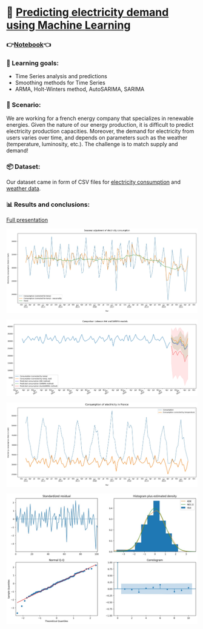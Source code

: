 # :battery: [Predicting electricity demand using Machine Learning](https://openclassrooms.com/fr/paths/65/projects/146/assignment)

### :point_right:[Notebook](https://github.com/Aciago/Electricity_demand_prediction/blob/main/P9_01_code.ipynb):point_left:

### :muscle: Learning goals:
- Time Series analysis and predictions
- Smoothing methods for Time Series
- ARMA, Holt-Winters method, AutoSARIMA, SARIMA

### :briefcase: Scenario:
We are working for a french energy company that specializes in renewable energies. Given the nature of our energy production, it is difficult to predict electricity production capacities. Moreover, the demand for electricity from users varies over time, and depends on parameters such as the weather (temperature, luminosity, etc.). The challenge is to match supply and demand!

### :package: Dataset:
Our dataset came in form of CSV files for [electricity consumption](https://www.rte-france.com/eco2mix/telecharger-les-indicateurs) and [weather data](https://cegibat.grdf.fr/simulateur/calcul-dju).

### :bar_chart: Results and conclusions:
[Full presentation](https://github.com/Aciago/Electricity_demand_prediction/blob/main/OpenClassrooms_P9_slides.pdf)

![](https://github.com/Aciago/Electricity_demand_prediction/blob/main/Seasonality_of_Electricity_consumption_TempCorrected.jpg)

![](https://github.com/Aciago/Electricity_demand_prediction/blob/main/HW_SARIMA_models_comparison.jpg)

![](https://github.com/Aciago/Electricity_demand_prediction/blob/main/Electricity_consumption_TempCorrected.jpg)

![](https://github.com/Aciago/Electricity_demand_prediction/blob/main/AutoSARIMA_diagnostics.jpg)
